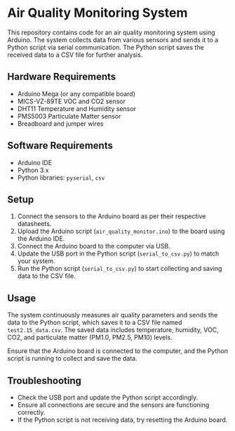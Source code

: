 # Air Quality Monitoring System

This repository contains code for an air quality monitoring system using Arduino. The system collects data from various sensors and sends it to a Python script via serial communication. The Python script saves the received data to a CSV file for further analysis.

## Hardware Requirements

- Arduino Mega (or any compatible board)
- MICS-VZ-89TE VOC and CO2 sensor
- DHT11 Temperature and Humidity sensor
- PMS5003 Particulate Matter sensor
- Breadboard and jumper wires

## Software Requirements

- Arduino IDE
- Python 3.x
- Python libraries: `pyserial`, `csv`

## Setup

1. Connect the sensors to the Arduino board as per their respective datasheets.
2. Upload the Arduino script (`air_quality_monitor.ino`) to the board using the Arduino IDE.
3. Connect the Arduino board to the computer via USB.
4. Update the USB port in the Python script (`serial_to_csv.py`) to match your system.
5. Run the Python script (`serial_to_csv.py`) to start collecting and saving data to the CSV file.

## Usage

The system continuously measures air quality parameters and sends the data to the Python script, which saves it to a CSV file named `test2.15_data.csv`. The saved data includes temperature, humidity, VOC, CO2, and particulate matter (PM1.0, PM2.5, PM10) levels.

Ensure that the Arduino board is connected to the computer, and the Python script is running to collect and save the data.

## Troubleshooting

- Check the USB port and update the Python script accordingly.
- Ensure all connections are secure and the sensors are functioning correctly.
- If the Python script is not receiving data, try resetting the Arduino board.
